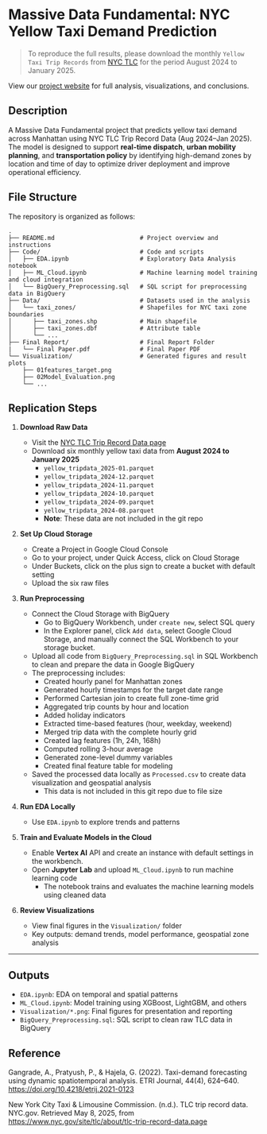 # Massive Data Fundamental: NYC Yellow Taxi Demand Prediction
> To reproduce the full results, please download the monthly `Yellow Taxi Trip Records` from [NYC TLC](https://www.nyc.gov/site/tlc/about/tlc-trip-record-data.page) for the period August 2024 to January 2025.

View our [project website](https://www.notion.so/Massive-Data-Fundamental-Final-Project-NYC-Yellow-Taxi-Demand-Prediction-1dedc0943b7b80ff890cc49bf38c3476?pvs=4) for full analysis, visualizations, and conclusions.

## Description
A Massive Data Fundamental project that predicts yellow taxi demand across Manhattan using NYC TLC Trip Record Data (Aug 2024–Jan 2025). The model is designed to support **real-time dispatch**, **urban mobility planning**, and **transportation policy** by identifying high-demand zones by location and time of day to optimize driver deployment and improve operational efficiency.


## File Structure
The repository is organized as follows:
```
.
├── README.md                        # Project overview and instructions
├── Code/                            # Code and scripts
│   ├── EDA.ipynb                    # Exploratory Data Analysis notebook
│   ├── ML_Cloud.ipynb               # Machine learning model training and cloud integration
│   └── BigQuery_Preprocessing.sql   # SQL script for preprocessing data in BigQuery
├── Data/                            # Datasets used in the analysis
│   └── taxi_zones/                  # Shapefiles for NYC taxi zone boundaries
│      ├── taxi_zones.shp            # Main shapefile
│      ├── taxi_zones.dbf            # Attribute table
│      └── ...
├── Final Report/                    # Final Report Folder
|   └── Final Paper.pdf              # Final Paper PDF 
└── Visualization/                   # Generated figures and result plots
    ├── 01features_target.png
    ├── 02Model_Evaluation.png
    └── ...
```

## Replication Steps

1. **Download Raw Data**
      - Visit the [NYC TLC Trip Record Data page](https://www.nyc.gov/site/tlc/about/tlc-trip-record-data.page)
      - Download six monthly yellow taxi data from **August 2024 to January 2025**
        - `yellow_tripdata_2025-01.parquet`
        - `yellow_tripdata_2024-12.parquet`
        - `yellow_tripdata_2024-11.parquet`
        - `yellow_tripdata_2024-10.parquet`
        - `yellow_tripdata_2024-09.parquet`
        - `yellow_tripdata_2024-08.parquet`
        - **Note**: These data are not included in the git repo

2. **Set Up Cloud Storage** 
      - Create a Project in Google Cloud Console
      - Go to your project, under Quick Access, click on Cloud Storage
      - Under Buckets, click on the plus sign to create a bucket with default setting
      - Upload the six raw files

4. **Run Preprocessing**
      - Connect the Cloud Storage with BigQuery
        - Go to BigQuery Workbench, under `create new`, select SQL query 
        - In the Explorer panel, click `Add data`, select Google Cloud Storage, and manually connect the SQL Workbench to your storage bucket.
      - Upload all code from `BigQuery_Preprocessing.sql` in SQL Workbench to clean and prepare the data in Google BigQuery
      - The preprocessing includes:
        - Created hourly panel for Manhattan zones
        - Generated hourly timestamps for the target date range
        - Performed Cartesian join to create full zone-time grid
        - Aggregated trip counts by hour and location
        - Added holiday indicators
        - Extracted time-based features (hour, weekday, weekend)
        - Merged trip data with the complete hourly grid
        - Created lag features (1h, 24h, 168h)
        - Computed rolling 3-hour average
        - Generated zone-level dummy variables
        - Created final feature table for modeling
      - Saved the processed data locally as `Processed.csv` to create data visualization and geospatial analysis
        - This data is not included in this git repo due to file size

6.	**Run EDA Locally**
      - Use `EDA.ipynb` to explore trends and patterns

7.	**Train and Evaluate Models in the Cloud** 
      - Enable **Vertex AI** API and create an instance with default settings in the workbench.
      - Open **Jupyter Lab** and upload `ML_Cloud.ipynb` to run machine learning code
        - The notebook trains and evaluates the machine learning models using cleaned data

8. **Review Visualizations**
      - View final figures in the `Visualization/` folder
      - Key outputs: demand trends, model performance, geospatial zone analysis
---

## Outputs

- `EDA.ipynb`: EDA on temporal and spatial patterns
- `ML_Cloud.ipynb`: Model training using XGBoost, LightGBM, and others
- `Visualization/*.png`: Final figures for presentation and reporting
- `BigQuery_Preprocessing.sql`: SQL script to clean raw TLC data in BigQuery

## Reference
Gangrade, A., Pratyush, P., & Hajela, G. (2022). Taxi-demand forecasting using dynamic spatiotemporal analysis. ETRI Journal, 44(4), 624–640. https://doi.org/10.4218/etrij.2021-0123​ 

New York City Taxi & Limousine Commission. (n.d.). TLC trip record data. NYC.gov. Retrieved May 8, 2025, from https://www.nyc.gov/site/tlc/about/tlc-trip-record-data.page
